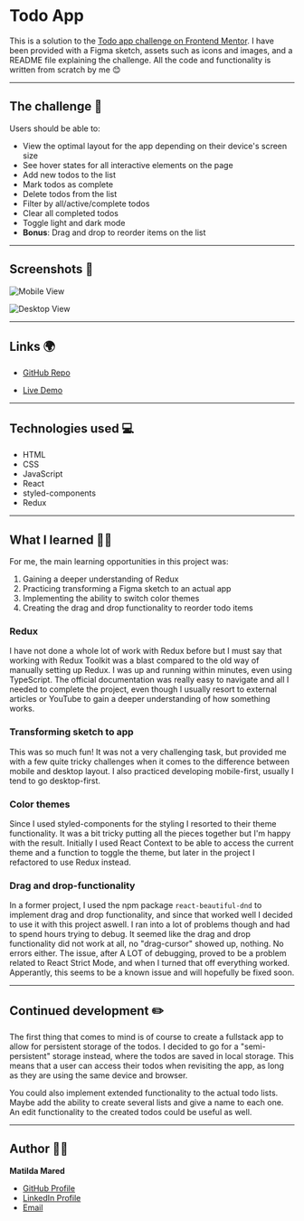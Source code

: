 # Todo App

This is a solution to the [Todo app challenge on Frontend Mentor](https://www.frontendmentor.io/challenges/todo-app-Su1_KokOW). I have been provided with a Figma sketch, assets such as icons and images, and a README file explaining the challenge. All the code and functionality is written from scratch by me 😊

---

## The challenge 📝

Users should be able to:

-   View the optimal layout for the app depending on their device's screen size
-   See hover states for all interactive elements on the page
-   Add new todos to the list
-   Mark todos as complete
-   Delete todos from the list
-   Filter by all/active/complete todos
-   Clear all completed todos
-   Toggle light and dark mode
-   **Bonus**: Drag and drop to reorder items on the list

---

## Screenshots 📸

![Mobile View](https://user-images.githubusercontent.com/43721548/169679361-4e943e28-8f95-44ac-9762-cac129ad2574.png)

![Desktop View](https://user-images.githubusercontent.com/43721548/169679376-c08bc6df-0c08-492a-8760-546f91bed90b.png)

---

## Links 🌍

-   [GitHub Repo](https://github.com/MatildaMared/practice__todo-app "Repository")

-   [Live Demo](https://matildamared.github.io/practice__todo-app/ "Live View")

---

## Technologies used 💻

-   HTML
-   CSS
-   JavaScript
-   React
-   styled-components
-   Redux

---

## What I learned 👩‍🎓

For me, the main learning opportunities in this project was:

1. Gaining a deeper understanding of Redux
2. Practicing transforming a Figma sketch to an actual app
3. Implementing the ability to switch color themes
4. Creating the drag and drop functionality to reorder todo items

### Redux

I have not done a whole lot of work with Redux before but I must say that working with Redux Toolkit was a blast compared to the old way of manually setting up Redux. I was up and running within minutes, even using TypeScript. The official documentation was really easy to navigate and all I needed to complete the project, even though I usually resort to external articles or YouTube to gain a deeper understanding of how something works.

### Transforming sketch to app

This was so much fun! It was not a very challenging task, but provided me with a few quite tricky challenges when it comes to the difference between mobile and desktop layout. I also practiced developing mobile-first, usually I tend to go desktop-first.

### Color themes

Since I used styled-components for the styling I resorted to their theme functionality. It was a bit tricky putting all the pieces together but I'm happy with the result. Initially I used React Context to be able to access the current theme and a function to toggle the theme, but later in the project I refactored to use Redux instead.

### Drag and drop-functionality

In a former project, I used the npm package `react-beautiful-dnd` to implement drag and drop functionality, and since that worked well I decided to use it with this project aswell. I ran into a lot of problems though and had to spend hours trying to debug. It seemed like the drag and drop functionality did not work at all, no "drag-cursor" showed up, nothing. No errors either. The issue, after A LOT of debugging, proved to be a problem related to React Strict Mode, and when I turned that off everything worked. Apperantly, this seems to be a known issue and will hopefully be fixed soon.

---

## Continued development ✏️

The first thing that comes to mind is of course to create a fullstack app to allow for persistent storage of the todos. I decided to go for a "semi-persistent" storage instead, where the todos are saved in local storage. This means that a user can access their todos when revisiting the app, as long as they are using the same device and browser.

You could also implement extended functionality to the actual todo lists. Maybe add the ability to create several lists and give a name to each one. An edit functionality to the created todos could be useful as well.

---

## Author 👩‍💻

**Matilda Mared**

-   [GitHub Profile](https://github.com/MatildaMared "MatildaMared")
-   [LinkedIn Profile](https://www.linkedin.com/in/matilda-mared "MatildaMared")
-   [Email](mailto:matildamared@live.se?subject=Hi "Hi!")
